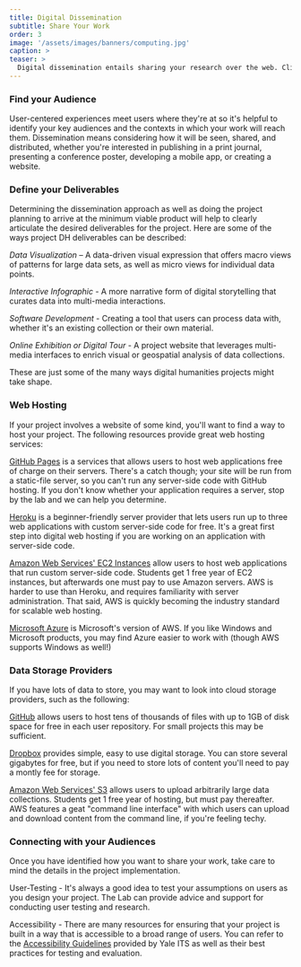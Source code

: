 ```yaml
---
title: Digital Dissemination
subtitle: Share Your Work
order: 3
image: '/assets/images/banners/computing.jpg'
caption: >
teaser: >
  Digital dissemination entails sharing your research over the web. Click to read more about available tools for visualizing and publishing your work. 
---
```


### Find your Audience

User-centered experiences meet users where they're at so it's helpful to identify your key audiences and the contexts in which your work will reach them. Dissemination means considering how it will be seen, shared, and distributed, whether you're interested in publishing in a print journal, presenting a conference poster, developing a mobile app, or creating a website.


### Define your Deliverables

Determining the dissemination approach as well as doing the project planning to arrive at the minimum viable product will help to clearly articulate the desired deliverables for the project. Here are some of the ways project DH deliverables can be described:

*Data Visualization* – A data-driven visual expression that offers macro views of patterns for large data sets, as well as micro views for individual data points.

*Interactive Infographic* - A more narrative form of digital storytelling that curates data into multi-media interactions.

*Software Development* - Creating a tool that users can process data with, whether it's an existing collection or their own material.

*Online Exhibition or Digital Tour* - A project website that leverages multi-media interfaces to enrich visual or geospatial analysis of data collections.

These are just some of the many ways digital humanities projects might take shape. 


### Web Hosting

If your project involves a website of some kind, you'll want to find a way to host your project. The following resources provide great web hosting services:

[GitHub Pages](https://pages.github.com/) is a services that allows users to host web applications free of charge on their servers. There's a catch though; your site will be run from a static-file server, so you can't run any server-side code with GitHub hosting. If you don't know whether your application requires a server, stop by the lab and we can help you determine.

[Heroku](https://www.heroku.com/) is a beginner-friendly server provider that lets users run up to three web applications with custom server-side code for free. It's a great first step into digital web hosting if you are working on an application with server-side code.

[Amazon Web Services' EC2 Instances](https://aws.amazon.com/) allow users to host web applications that run custom server-side code. Students get 1 free year of EC2 instances, but afterwards one must pay to use Amazon servers. AWS is harder to use than Heroku, and requires familiarity with server administration. That said, AWS is quickly becoming the industry standard for scalable web hosting.

[Microsoft Azure](https://azure.microsoft.com/en-us/) is Microsoft's version of AWS. If you like Windows and Microsoft products, you may find Azure easier to work with (though AWS supports Windows as well!)


### Data Storage Providers

If you have lots of data to store, you may want to look into cloud storage providers, such as the following:

[GitHub](https://github.com/) allows users to host tens of thousands of files with up to 1GB of disk space for free in each user repository. For small projects this may be sufficient.

[Dropbox](https://www.dropbox.com) provides simple, easy to use digital storage. You can store several gigabytes for free, but if you need to store lots of content you'll need to pay a montly fee for storage.

[Amazon Web Services' S3](https://aws.amazon.com/) allows users to upload arbitrarily large data collections. Students get 1 free year of hosting, but must pay thereafter. AWS features a geat "command line interface" with which users can upload and download content from the command line, if you're feeling techy.


### Connecting with your Audiences

Once you have identified how you want to share your work, take care to mind the details in the project implementation. 

User-Testing - It's always a good idea to test your assumptions on users as you design your project. The Lab can provide advice and support for conducting user testing and research. 

Accessibility - There are many resources for ensuring that your project is built in a way that is accessible to a broad range of users. You can refer to the [Accessibility Guidelines](https://usability.yale.edu/web-accessibility) provided by Yale ITS as well as their best practices for testing and evaluation.